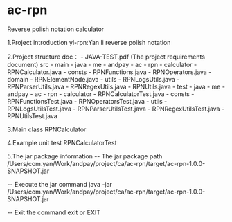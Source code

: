 # ac-rpn
Reverse polish notation calculator

1.Project introduction
  yl-rpn:Yan li reverse polish notation

2.Project structure
  doc：
    - JAVA-TEST.pdf (The project requirements document)
  src
     - main
        - java
           - me
              - andpay
                 - ac
                    - rpn
                       - calculator
                          - RPNCalculator.java
                       - consts
                          - RPNFunctions.java
                          - RPNOperators.java
                       - domain
                          - RPNElementNode.java
                       - utils
                          - RPNLogsUtils.java
                          - RPNParserUtils.java
                          - RPNRegexUtils.java
                          - RPNUtils.java
     - test
        - java
           - me
              - andpay
                 - ac
                    - rpn
                       - calculator
                          - RPNCalculatorTest.java
                       - consts
                          - RPNFunctionsTest.java
                          - RPNOperatorsTest.java
                       - utils
                          - RPNLogsUtilsTest.java
                          - RPNParserUtilsTest.java
                          - RPNRegexUtilsTest.java
                          - RPNUtilsTest.java

3.Main class
  RPNCalculator

4.Example unit test
  RPNCalculatorTest

5.The jar package information
  -- The jar package path
  /Users/com.yan/Work/andpay/project/ca/ac-rpn/target/ac-rpn-1.0.0-SNAPSHOT.jar

  -- Execute the jar command
  java -jar /Users/com.yan/Work/andpay/project/ca/ac-rpn/target/ac-rpn-1.0.0-SNAPSHOT.jar

  -- Exit the command
  exit or EXIT

